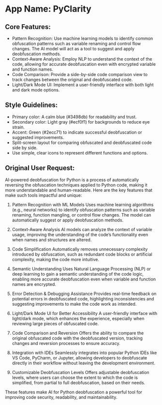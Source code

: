 # **App Name**: PyClarity

## Core Features:

- Pattern Recognition: Use machine learning models to identify common obfuscation patterns such as variable renaming and control flow changes. The AI model will act as a tool to suggest and apply deobfuscation methods.
- Context-Aware Analysis: Employ NLP to understand the context of the code, allowing for accurate deobfuscation even with encrypted variable and function names.
- Code Comparison: Provide a side-by-side code comparison view to track changes between the original and deobfuscated code.
- Light/Dark Mode UI: Implement a user-friendly interface with both light and dark mode options.

## Style Guidelines:

- Primary color: A calm blue (#3498db) for readability and trust.
- Secondary color: Light gray (#ecf0f1) for backgrounds to reduce eye strain.
- Accent: Green (#2ecc71) to indicate successful deobfuscation or suggested improvements.
- Split-screen layout for comparing obfuscated and deobfuscated code side by side.
- Use simple, clear icons to represent different functions and options.

## Original User Request:
AI-powered deobfuscation for Python is a process of automatically reversing the obfuscation techniques applied to Python code, making it more understandable and human-readable. Here are the key features that make such tools impactful and unique:

1. Pattern Recognition with ML Models
Uses machine learning algorithms (e.g., neural networks) to identify obfuscation patterns such as variable renaming, function mangling, or control flow changes. The model can automatically suggest or apply deobfuscation methods.

2. Context-Aware Analysis
AI models can analyze the context of variable usage, improving the understanding of the code’s functionality even when names and structures are altered.

3. Code Simplification
Automatically removes unnecessary complexity introduced by obfuscation, such as redundant code blocks or artificial complexity, making the code more intuitive.

4. Semantic Understanding
Uses Natural Language Processing (NLP) or deep learning to gain a semantic understanding of the code logic, enabling more accurate deobfuscation even when variable and function names are encrypted.

5. Error Detection & Debugging Assistance
Provides real-time feedback on potential errors in deobfuscated code, highlighting inconsistencies and suggesting improvements to make the code work as intended.

6. Light/Dark Mode UI for Better Accessibility
A user-friendly interface with light/dark mode, which enhances the experience, especially when reviewing large pieces of obfuscated code.

7. Code Comparison and Reversion
Offers the ability to compare the original obfuscated code with the deobfuscated version, tracking changes and reversion processes to ensure accuracy.

8. Integration with IDEs
Seamlessly integrates into popular Python IDEs like VS Code, PyCharm, or Jupyter, allowing developers to deobfuscate directly in their workflow without leaving the development environment.

9. Customizable Deobfuscation Levels
Offers adjustable deobfuscation levels, where users can choose the extent to which the code is simplified, from partial to full deobfuscation, based on their needs.

These features make AI for Python deobfuscation a powerful tool for improving code security, readability, and maintainability.
  